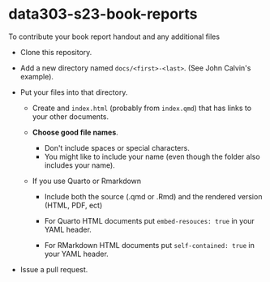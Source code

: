 # data303-s23-book-reports

To contribute your book report handout and any additional files

* Clone this repository.

* Add a new directory named `docs/<first>-<last>`.  (See John Calvin's example).

* Put your files into that directory.

    * Create and `index.html` (probably from `index.qmd`) that has links to your other documents.

    * **Choose good file names**.
        * Don't include spaces or special characters.
        * You might like to include your name (even though the folder also includes your name).
    
    * If you use Quarto or Rmarkdown
    
        * Include both the source (.qmd or .Rmd) 
    and the rendered version (HTML, PDF, ect)
    
        * For Quarto HTML documents put `embed-resouces: true` in your YAML header.
    
        * For RMarkdown HTML documents put `self-contained: true` in your YAML header.

* Issue a pull request.
